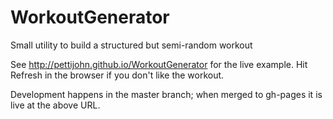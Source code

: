 # WorkoutGenerator
Small utility to build a structured but semi-random workout

See http://pettijohn.github.io/WorkoutGenerator for the live example. Hit Refresh in the browser if you don't like the workout.

Development happens in the master branch; when merged to gh-pages it is live at the above URL.
